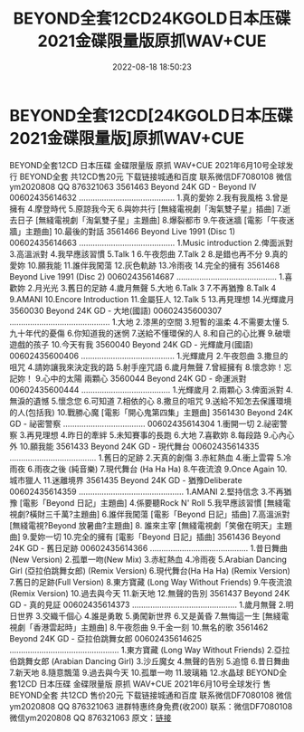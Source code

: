 ﻿---
title: BEYOND全套12CD24KGOLD日本压碟2021金碟限量版原抓WAV+CUE
date: 2022-08-18 18:50:23
categories: 新碟专辑、稀有等精品
tags: 华语中文
---
# BEYOND全套12CD[24KGOLD日本压碟2021金碟限量版]原抓WAV+CUE

BEYOND全套12CD
日本压碟 金碟限量版 原抓 WAV+CUE
2021年6月10号全球发行
BEYOND全套
共12CD售20元
下载链接城通和百度
联系微信DF7080108
微信ym2020808 QQ 876321063
3561463
Beyond 24K GD - Beyond IV 00602435614632
..........................................
1.真的愛妳
2.我有我風格
3.曾是擁有
4.摩登時代
5.原諒我今天
6.與妳共行
[無綫電視劇「淘氣雙子星」插曲]
7.逝去日子
[無綫電視劇「淘氣雙子星」主題曲]
8.爆裂都市
9.午夜迷牆
[電影「午夜迷牆」主題曲]
10.最後的對話
3561466
Beyond Live 1991 (Disc 1) 00602435614663
..........................................
1.Music
introduction
2.俾面派對
3.高溫派對
4.我早應該習慣
5.Talk 1
6.午夜怨曲
7.Talk 2
8.是錯也再不分
9.真的愛妳
10.願我能
11.誰伴我闖蕩
12.灰色軌跡
13.冷雨夜
14.完全的擁有
3561468
Beyond Live 1991 (Disc 2) 00602435614687
............................................
1.喜歡妳
2.月光光
3.舊日的足跡
4.歲月無聲
5.大地 6.Talk
3
7.不再猶豫
8.Talk 4
9.AMANI
10.Encore Introduction
11.金屬狂人
12.Talk 5
13.再見理想
14.光輝歲月
3560030
Beyond 24K GD - 大地(國語) 00602435600307
............................................
1.大地
2.漆黑的空間
3.短暫的溫柔
4.不需要太懂
5.九十年代的憂傷
6.你知道我的迷惘
7.送給不懂環保的人
8.和自己的心比賽
9.破壞遊戲的孩子
10.今天有我
3560040
Beyond 24K GD - 光輝歲月(國語) 00602435600406
.........................................
1.光輝歲月
2.午夜怨曲
3.撒旦的咀咒
4.請妳讓我來決定我的路
5.射手座咒語
6.歲月無聲
7.曾經擁有
8.懷念妳！忘記妳！
9.心中的太陽
兩顆心
3560044
Beyond 24K GD - 命運派對 00602435600444
.......................................
1.光輝歲月
2.兩顆心
3.俾面派對
4.無淚的遺憾
5.懷念您
6.可知道
7.相依的心
8.撒旦的咀咒
9.送給不知怎去保護環境的人(包括我)
10.戰勝心魔
[電影「開心鬼第四集」主題曲]
3561430
Beyond 24K GD - 祕密警察
....................................
00602435614304
1.衝開一切
2.祕密警察
3.再見理想
4.昨日的牽絆
5.未知賽事的長跑
6.大地
7.喜歡妳
8.每段路
9.心內心外
10.願我能
3561433
Beyond 24K GD - 現代舞台 00602435614335
......................................
1.舊日的足跡
2.天真的創傷
3.赤紅熱血
4.衝上雲霄
5.冷雨夜
6.雨夜之後
(純音樂)
7.現代舞台 (Ha
Ha Ha)
8.午夜流浪
9.Once
Again
10.城市獵人
11.迷離境界
3561435
Beyond 24K GD - 猶豫Deliberate 00602435614359
..............................................
1.AMANI
2.堅持信念
3.不再猶豫
[電影「Beyond 日記」主題曲]
4.係要聽Rock
N' Roll
5.我早應該習慣
[無綫電視劇?橫財三千萬?主題曲]
6.誰伴我闖蕩
[電影「Beyond 日記」插曲]
7.高溫派對
[無綫電視?Beyond 放暑曲?主題曲]
8. 誰來主宰
[無綫電視劇「笑傲在明天」主題曲]
9.愛妳一切
10.完全的擁有
[電影「Beyond 日記」插曲]
3561436
Beyond 24K GD - 舊日足跡 00602435614366
...........................................
1.昔日舞曲(New
Version)
2.孤單一吻(New
Mix)
3.赤紅熱血
4.冷雨夜
5.Arabian
Dancing Girl (亞拉伯跳舞女郎)
(Remix
Version)
6.現代舞台(Ha
Ha Ha) (Remix Version)
7.舊日的足跡(Full
Version)
8.東方寶藏
(Long Way Without Friends)
9.午夜流浪(Remix
Version)
10.過去與今天
11.新天地
12.無聲的告別
3561437
Beyond 24K GD - 真的見証 00602435614373
..............................................
1.歲月無聲
2.明日世界
3.交織千個心
4.誰是勇敢
5.勇闖新世界
6.又是黃昏
7.無悔這一生
[無綫電視劇「香港雲起時」主題曲]
8.午夜怨曲
9.千金一刻
10.無名的歌
3561462
Beyond 24K GD - 亞拉伯跳舞女郎 00602435614625
................................................
1.東方寶藏
(Long Way Without Friends)
2.亞拉伯跳舞女郎
(Arabian Dancing Girl)
3.沙丘魔女
4.無聲的告別
5.追憶
6.昔日舞曲
7.新天地
8.隨意飄蕩
9.過去與今天
10.孤單一吻
11.玻璃箱
12.水晶球
BEYOND全套12CD
日本压碟 金碟限量版 原抓 WAV+CUE
2021年6月10号全球发行
售BEYOND全套
共12CD 售价20元
下载链接城通和百度
联系微信DF7080108
微信ym2020808 QQ 876321063
进群特惠终身免费(收200)
联系：微信DF7080108
微信ym2020808 QQ 876321063
原文：[链接](https://blog.sina.com.cn/s/blog_1647c7e7601030yxm.html)